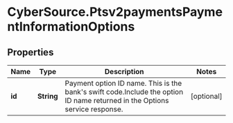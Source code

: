 # CyberSource.Ptsv2paymentsPaymentInformationOptions

## Properties
Name | Type | Description | Notes
------------ | ------------- | ------------- | -------------
**id** | **String** | Payment option ID name. This is the bank's swift code.Include the option ID name returned in the Options service response.  | [optional] 


